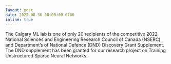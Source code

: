 ```yaml
---
layout: post
date: 2022-08-30 00:00:00-0700
inline: true
---
```

The Calgary ML lab is one of only 20 recipients of the competitive 2022 National Sciences and Engineering Research Council of Canada (NSERC) and Department’s of National Defence (DND) Discovery Grant Supplement. The DND supplement has been granted for our research project on Training Unstructured Sparse Neural Networks.